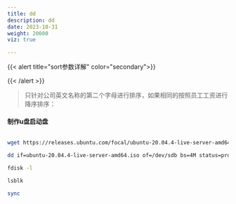 ```yaml
---
title: dd
description: dd
date: 2023-10-31
weight: 20000
viz: true

---
```


<style>
th, td {
  border: 1px solid rgb(190, 190, 190);
}
</style>


{{< alert title="sort参数详解" color="secondary">}}

{{< /alert >}}

> 只针对公司英文名称的第二个字母进行排序，如果相同的按照员工工资进行降序排序：


#### 制作u盘启动盘

```bash

wget https://releases.ubuntu.com/focal/ubuntu-20.04.4-live-server-amd64.iso

dd if=ubuntu-20.04.4-live-server-amd64.iso of=/dev/sdb bs=4M status=progress

fdisk -l

lsblk

sync


```


